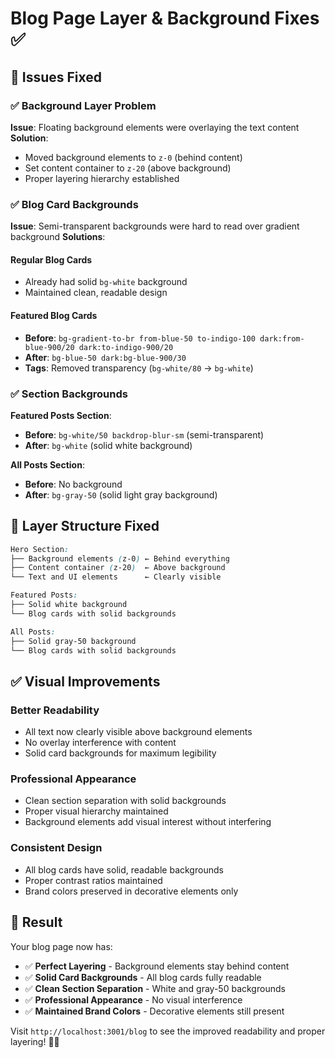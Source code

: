 # Blog Page Layer & Background Fixes ✅

## 🔧 Issues Fixed

### ✅ **Background Layer Problem**
**Issue**: Floating background elements were overlaying the text content
**Solution**: 
- Moved background elements to `z-0` (behind content)
- Set content container to `z-20` (above background)
- Proper layering hierarchy established

### ✅ **Blog Card Backgrounds**
**Issue**: Semi-transparent backgrounds were hard to read over gradient background
**Solutions**:

#### Regular Blog Cards
- Already had solid `bg-white` background
- Maintained clean, readable design

#### Featured Blog Cards
- **Before**: `bg-gradient-to-br from-blue-50 to-indigo-100 dark:from-blue-900/20 dark:to-indigo-900/20`
- **After**: `bg-blue-50 dark:bg-blue-900/30`
- **Tags**: Removed transparency (`bg-white/80` → `bg-white`)

### ✅ **Section Backgrounds**
**Featured Posts Section**:
- **Before**: `bg-white/50 backdrop-blur-sm` (semi-transparent)
- **After**: `bg-white` (solid white background)

**All Posts Section**:
- **Before**: No background
- **After**: `bg-gray-50` (solid light gray background)

## 🎨 Layer Structure Fixed

```css
Hero Section:
├── Background elements (z-0) ← Behind everything
├── Content container (z-20)  ← Above background
└── Text and UI elements      ← Clearly visible

Featured Posts:
├── Solid white background
└── Blog cards with solid backgrounds

All Posts:
├── Solid gray-50 background  
└── Blog cards with solid backgrounds
```

## ✅ **Visual Improvements**

### Better Readability
- All text now clearly visible above background elements
- No overlay interference with content
- Solid card backgrounds for maximum legibility

### Professional Appearance
- Clean section separation with solid backgrounds
- Proper visual hierarchy maintained
- Background elements add visual interest without interfering

### Consistent Design
- All blog cards have solid, readable backgrounds
- Proper contrast ratios maintained
- Brand colors preserved in decorative elements only

## 🚀 **Result**

Your blog page now has:
- ✅ **Perfect Layering** - Background elements stay behind content
- ✅ **Solid Card Backgrounds** - All blog cards fully readable
- ✅ **Clean Section Separation** - White and gray-50 backgrounds
- ✅ **Professional Appearance** - No visual interference
- ✅ **Maintained Brand Colors** - Decorative elements still present

Visit `http://localhost:3001/blog` to see the improved readability and proper layering! 🎯✨
